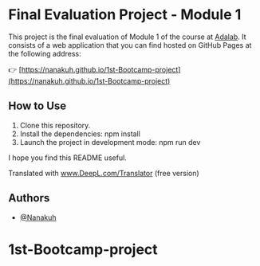 # Final Evaluation Project - Module 1

This project is the final evaluation of Module 1 of the course at [Adalab](https://adalab.es/). It consists of a web application that you can find hosted on GitHub Pages at the following address:

👉 [https://nanakuh.github.io/1st-Bootcamp-project](https://nanakuh.github.io/1st-Bootcamp-project)


## How to Use

1. Clone this repository.
2. Install the dependencies: npm install
3. Launch the project in development mode: npm run dev


I hope you find this README useful.

Translated with www.DeepL.com/Translator (free version)

## Authors

- [@Nanakuh](https://github.com/Nanakuh)
# 1st-Bootcamp-project
